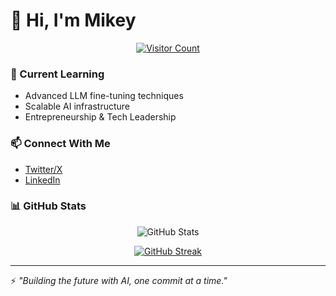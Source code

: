 # 👋 Hi, I'm Mikey

<div align="center">

[![Visitor Count](https://profile-counter.glitch.me/MarsX-2002/count.svg)](https://github.com/MarsX-2002)

</div>

### 🌱 Current Learning
- Advanced LLM fine-tuning techniques
- Scalable AI infrastructure
- Entrepreneurship & Tech Leadership

### 📫 Connect With Me
- [Twitter/X](https://x.com/mickeyfounder)
- [LinkedIn](https://www.linkedin.com/in/mirjalol-shavkatov/)

### 📊 GitHub Stats

<div align="center">


![GitHub Stats](https://github-readme-stats.vercel.app/api?username=MarsX-2002&show_icons=true&theme=radical)

[![GitHub Streak](https://github-readme-streak-stats.herokuapp.com/?user=MarsX-2002&theme=radical)](https://git.io/streak-stats)

</div>

---
⚡ *"Building the future with AI, one commit at a time."*

